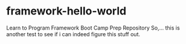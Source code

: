 # framework-hello-world
Learn to Program Framework Boot Camp Prep Repository
So,... this is another test to see if i can indeed figure this stuff out.
